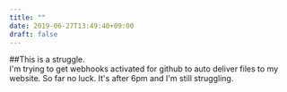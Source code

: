 ```yaml
---
title: ""
date: 2019-06-27T13:49:40+09:00
draft: false
---
```


##This is a struggle.  
I'm trying to get webhooks activated for github to auto deliver files to my website. So far no luck. It's after 6pm and I'm still struggling.
